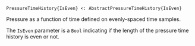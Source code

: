 ```
PressureTimeHistory{IsEven} <: AbstractPressureTimeHistory{IsEven}
```

Pressure as a function of time defined on evenly-spaced time samples.

The `IsEven` parameter is a `Bool` indicating if the length of the pressure time history is even or not.
